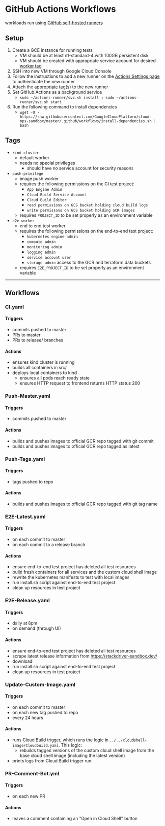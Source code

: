 # GitHub Actions Workflows

workloads run using [GitHub self-hosted runners](https://help.github.com/en/actions/automating-your-workflow-with-github-actions/about-self-hosted-runners)

## Setup

1. Create a GCE instance for running tests
    - VM should be at least n1-standard-4 with 100GB persistent disk
    - VM should be created with appropriate service account for desired [worker tag](#Tags)
2. SSH into new VM through Google Cloud Console
3. Follow the instructions to add a new runner on the [Actions Settings page](https://github.com/GoogleCloudPlatform/cloud-ops-sandbox/settings/actions) to authenticate the new runner
4. Attach the [appropriate tag(s)](#Tags) to the new runner
5. Set GitHub Actions as a background service
    - `sudo ~/actions-runner/svc.sh install ; sudo ~/actions-runner/svc.sh start`
6. Run the following command to install dependencies
    - `wget -O - https://raw.githubusercontent.com/GoogleCloudPlatform/cloud-ops-sandbox/master/.github/workflows/install-dependencies.sh | bash`

## Tags
- `kind-cluster`
  - default worker
  - needs no special privileges
    - should have no service account for security reasons
- `push-privilege`
  - image push worker
  - requires the following permissions on the CI test project:
    - `App Engine Admin`
    - `Cloud Build Service Account`
    - `Cloud Build Editor`
    - `read permissions on GCS bucket holding cloud build logs`
    - `write permissons on GCS bucket holding GCR images`
  - requires `PROJECT_ID` to be set properly as an environment variable
- `e2e-worker`
  - end to end test worker
  - requires the following permissions on the end-to-end test project:
    - `kubernetes engine admin`
    - `compute admin`
    - `monitoring admin`
    - `logging admin`
    - `service account user`
    - `storage admin` access to the GCR and terraform data buckets
  - requires `E2E_PROJECT_ID` to be set properly as an environment variable

---
## Workflows

### CI.yaml

#### Triggers

- commits pushed to master
- PRs to master
- PRs to release/ branches

#### Actions

- ensures kind cluster is running
- builds all containers in src/
- deploys local containers to kind
  - ensures all pods reach ready state
  - ensures HTTP request to frontend returns HTTP status 200


### Push-Master.yaml

#### Triggers
- commits pushed to master

#### Actions
- builds and pushes images to official GCR repo tagged with git commit
- builds and pushes images to official GCR repo tagged as latest


### Push-Tags.yaml

#### Triggers
- tags pushed to repo

#### Actions
- builds and pushes images to official GCR repo tagged with git tag name

### E2E-Latest.yaml

#### Triggers
- on each commit to master
- on each commit to a release branch

#### Actions
- ensure end-to-end test project has deleted all test resources
- build fresh containers for all services and the custom cloud shell image
- rewrite the kubernetes manifests to test with local images
- run install.sh script against end-to-end test project
- clean up resources in test project

### E2E-Release.yaml

#### Triggers
- daily at 8pm
- on demand (through UI)

#### Actions
- ensure end-to-end test project has deleted all test resources
- scrape latest release information from https://stackdriver-sandbox.dev/
- download 
- run install.sh script against end-to-end test project
- clean up resources in test project

### Update-Custom-Image.yaml

#### Triggers
- on each commit to master
- on each new tag pushed to repo
- every 24 hours

#### Actions
- runs Cloud Build trigger, which runs the logic in `../../cloudshell-image/Cloudbuild.yaml`. This logic:
    - rebuilds tagged versions of the custom cloud shell image from the base cloud shell image (including the latest version)
- prints logs from Cloud Build trigger run

### PR-Comment-Bot.yml

#### Triggers
- on each new PR

#### Actions
- leaves a comment containing an "Open in Cloud Shell" button
